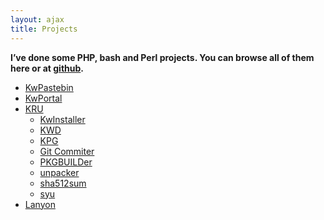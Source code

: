 ```yaml
---
layout: ajax
title: Projects
---
```

**I’ve done some PHP, bash and Perl projects. You can browse all of them here or at [github][1].**

*   [KwPastebin][2]
*   [KwPortal][3]
*   [KRU][4] 
    *   [KwInstaller][5]
    *   [KWD][6]
    *   [KPG][7]
    *   [Git Commiter][8]
    *   [PKGBUILDer][9]
    *   [unpacker][10]
    *   [sha512sum][11]
    *   [syu][12]
*   [Lanyon][13]

 [1]: https://github.com/Kwpolska "My github page"
 [2]: http://kwpolska.co.cc/projects/kwpastebin/ "KwPastebin"
 [3]: http://kwpolska.co.cc/projects/kwportal/ "KwPortal"
 [4]: http://kwpolska.co.cc/projects/kru/ "KRU"
 [5]: http://kwpolska.co.cc/projects/kru/kwinstaller/ "KwInstaller"
 [6]: http://kwpolska.co.cc/projects/kru/kwd/ "KWD"
 [7]: http://kwpolska.co.cc/projects/kru/kpg/ "KPG"
 [8]: http://kwpolska.co.cc/projects/kru/gitcommiter/ "Git Commiter"
 [9]: http://kwpolska.co.cc/projects/kru/pkgbuilder/ "PKGBUILDer"
 [10]: http://kwpolska.co.cc/projects/kru/unpacker/ "unpacker"
 [11]: http://kwpolska.co.cc/projects/kru/sha512sum/ "sha512sum"
 [12]: http://kwpolska.co.cc/projects/kru/syu/ "syu"
 [13]: http://kwpolska.co.cc/projects/lanyon/ "Lanyon"
